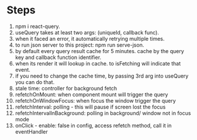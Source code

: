 # Steps

1. npm i react-query.
2. useQuery takes at least two args: (uniqueId, callback func).
3. when it faced an error, it automatically retrying multiple times.
4. to run json server to this project: npm run serve-json.
5. by default every query result cache for 5 minutes. cache by the query key and callback function identifier.
6. when its render it will lookup in cache. to isFetching will indicate that event.
7. if you need to change the cache time, by passing 3rd arg into useQuery you can do that.
8. stale time: controller for background fetch
9. refetchOnMount: when component mount will trigger the query
10. refetchOnWindowFocus: when focus the window trigger the query
11. refetchInterval: polling - this will pause if screen lost the focus
12. refetchIntervalInBackground: polling in background/ window not in focus mode
13. onClick - enable: false in config, access refetch method, call it in eventHandler